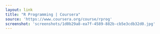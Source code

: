 ```yaml
---
layout: link
title: "R Programming | Coursera"
source: 'https://www.coursera.org/course/rprog'
screenshot: 'screenshots/1d0b29a8-ea7f-4589-882b-cb5e3cdb32d0.jpg'
---
```


